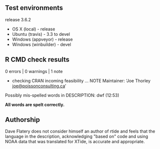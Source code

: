 ## Test environments

release 3.6.2

* OS X (local) - release
* Ubuntu (travis) - 3.3 to devel
* Windows (appveyor) - release
* Windows (winbuilder) - devel

## R CMD check results

0 errors | 0 warnings | 1 note

* checking CRAN incoming feasibility ... NOTE
Maintainer: ‘Joe Thorley <joe@poissonconsulting.ca>’

Possibly mis-spelled words in DESCRIPTION:
  dwf (12:53)
  
**All words are spelt correctly.**

## Authorship

Dave Flatery does not consider himself an author of rtide
and feels that the language in the description, acknowledging "based on" code and using NOAA data that was translated for XTide, is accurate and appropriate. 
